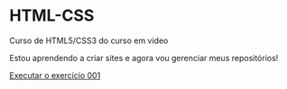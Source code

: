 # HTML-CSS
 Curso de HTML5/CSS3 do curso em video

Estou aprendendo a criar sites e agora vou gerenciar meus repositórios!

<a href= "https://evertonhenriqueg.github.io/HTML-CSS/exercicios/ex001/index.html">Executar o exercício 001</a>